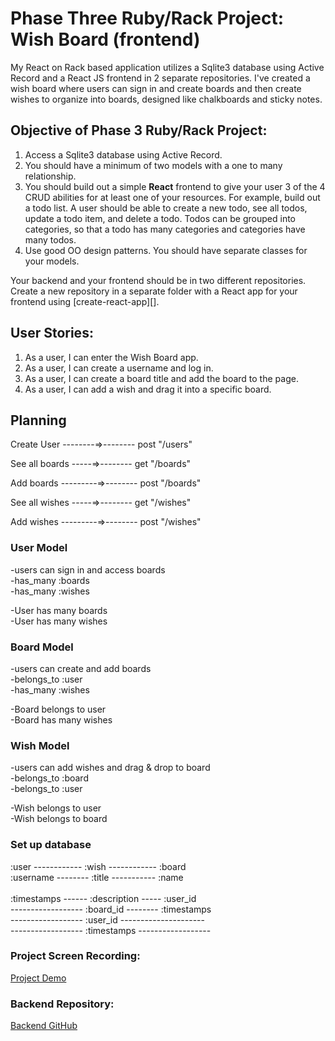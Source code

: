 # Phase Three Ruby/Rack Project: Wish Board (frontend)

My React on Rack based application utilizes a Sqlite3 database using Active Record and a React JS frontend in 2 separate repositories. I've created a wish board where users can sign in and create boards and then create wishes to organize into boards, designed like chalkboards and sticky notes.

## Objective of Phase 3 Ruby/Rack Project:

1. Access a Sqlite3 database using Active Record.
2. You should have a minimum of two models with a one to many relationship.
3. You should build out a simple **React** frontend to give your user 3 of the 4
   CRUD abilities for at least one of your resources. For example, build out a
   todo list. A user should be able to create a new todo, see all todos,
   update a todo item, and delete a todo. Todos can be grouped into categories,
   so that a todo has many categories and categories have many todos.
4. Use good OO design patterns. You should have separate classes for your
   models.

Your backend and your frontend should be in two different repositories. Create a
new repository in a separate folder with a React app for your frontend using
[create-react-app][].

## User Stories:

1. As a user, I can enter the Wish Board app.
2. As a user, I can create a username and log in.
3. As a user, I can create a board title and add the board to the page.
4. As a user, I can add a wish and drag it into a specific board.

## Planning

Create User --------=>-------- post "/users"

See all boards -----=>-------- get "/boards"

Add boards ---------=>-------- post "/boards"    

See all wishes -----=>-------- get "/wishes"

Add wishes ---------=>-------- post "/wishes"  

### User Model
-users can sign in and access boards<br/>
-has_many :boards<br/>
-has_many :wishes<br/>

-User has many boards<br/>
-User has many wishes

### Board Model
-users can create and add boards<br/>
-belongs_to :user<br/>
-has_many :wishes<br/>

-Board belongs to user<br/>
-Board has many wishes


### Wish Model
-users can add wishes and drag & drop to board<br/>
-belongs_to :board<br/>
-belongs_to :user<br/>

-Wish belongs to user<br/>
-Wish belongs to board<br/>

### Set up database

:user ------------ :wish ------------ :board<br/>
:username -------- :title ----------- :name<br/>  
:timestamps ------ :description ----- :user_id<br/>
------------------ :board_id -------- :timestamps<br/>
------------------ :user_id ---------------------<br/>
------------------ :timestamps ------------------<br/>

### Project Screen Recording:
<a href="https://www.dropbox.com/s/9ushiwo2zg4a7p6/Phase%203%20Project%20Screen%20Recording.mov?dl=0" target="_blank">Project Demo</a>

### Backend Repository:
<a href="https://github.com/csjeon28/wishboard-phase-3-backend-ruby" target="_blank">Backend GitHub</a>
